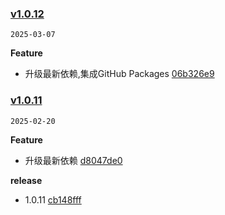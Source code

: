 ### [v1.0.12](https://github.com/Elora-Cloud/elora-unplugin-vue-components/compare/v1.0.11...v1.0.12)

`2025-03-07`

**Feature**

- 升级最新依赖,集成GitHub Packages [06b326e9](https://github.com/Elora-Cloud/elora-unplugin-vue-components/commit/06b326e9da5529db49238739b0fb1ee0be39d0a0)
### [v1.0.11](https://github.com/Elora-Cloud/elora-unplugin-vue-components/compare/v1.0.10...v1.0.11)

`2025-02-20`

**Feature**

- 升级最新依赖 [d8047de0](https://github.com/Elora-Cloud/elora-unplugin-vue-components/commit/d8047de08e1ae999a7fb8124e1c1f850b42e1282)

**release**

- 1.0.11 [cb148fff](https://github.com/Elora-Cloud/elora-unplugin-vue-components/commit/cb148fff437c65c5478e2661ce237c0054216245)
